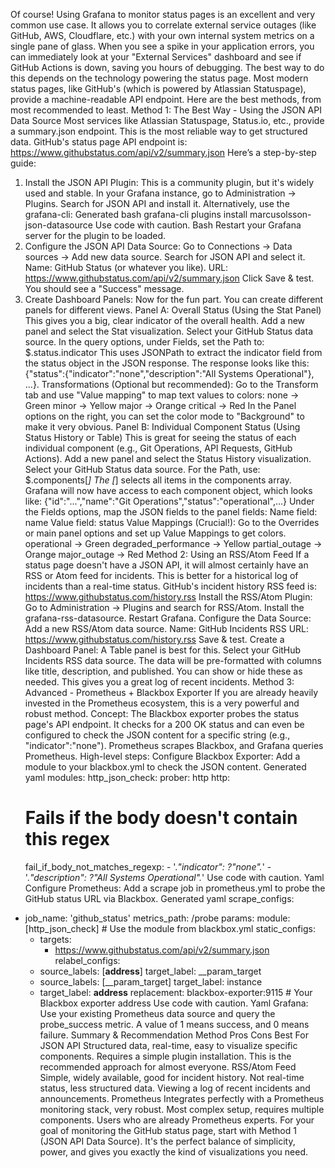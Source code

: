Of course! Using Grafana to monitor status pages is an excellent and very common use case. It allows you to correlate external service outages (like GitHub, AWS, Cloudflare, etc.) with your own internal system metrics on a single pane of glass.
When you see a spike in your application errors, you can immediately look at your "External Services" dashboard and see if GitHub Actions is down, saving you hours of debugging.
The best way to do this depends on the technology powering the status page. Most modern status pages, like GitHub's (which is powered by Atlassian Statuspage), provide a machine-readable API endpoint.
Here are the best methods, from most recommended to least.
Method 1: The Best Way - Using the JSON API Data Source
Most services like Atlassian Statuspage, Status.io, etc., provide a summary.json endpoint. This is the most reliable way to get structured data.
GitHub's status page API endpoint is: https://www.githubstatus.com/api/v2/summary.json
Here’s a step-by-step guide:
1. Install the JSON API Plugin:
This is a community plugin, but it's widely used and stable.
In your Grafana instance, go to Administration -> Plugins.
Search for JSON API and install it.
Alternatively, use the grafana-cli:
Generated bash
grafana-cli plugins install marcusolsson-json-datasource
Use code with caution.
Bash
Restart your Grafana server for the plugin to be loaded.
2. Configure the JSON API Data Source:
Go to Connections -> Data sources -> Add new data source.
Search for JSON API and select it.
Name: GitHub Status (or whatever you like).
URL: https://www.githubstatus.com/api/v2/summary.json
Click Save & test. You should see a "Success" message.
3. Create Dashboard Panels:
Now for the fun part. You can create different panels for different views.
Panel A: Overall Status (Using the Stat Panel)
This gives you a big, clear indicator of the overall health.
Add a new panel and select the Stat visualization.
Select your GitHub Status data source.
In the query options, under Fields, set the Path to: $.status.indicator
This uses JSONPath to extract the indicator field from the status object in the JSON response. The response looks like this: {"status":{"indicator":"none","description":"All Systems Operational"}, ...}.
Transformations (Optional but recommended): Go to the Transform tab and use "Value mapping" to map text values to colors:
none -> Green
minor -> Yellow
major -> Orange
critical -> Red
In the Panel options on the right, you can set the color mode to "Background" to make it very obvious.
Panel B: Individual Component Status (Using Status History or Table)
This is great for seeing the status of each individual component (e.g., Git Operations, API Requests, GitHub Actions).
Add a new panel and select the Status History visualization.
Select your GitHub Status data source.
For the Path, use: $.components[*]
The [*] selects all items in the components array.
Grafana will now have access to each component object, which looks like: {"id":"...","name":"Git Operations","status":"operational",...}
Under the Fields options, map the JSON fields to the panel fields:
Name field: name
Value field: status
Value Mappings (Crucial!): Go to the Overrides or main panel options and set up Value Mappings to get colors.
operational -> Green
degraded_performance -> Yellow
partial_outage -> Orange
major_outage -> Red
Method 2: Using an RSS/Atom Feed
If a status page doesn't have a JSON API, it will almost certainly have an RSS or Atom feed for incidents. This is better for a historical log of incidents than a real-time status.
GitHub's incident history RSS feed is: https://www.githubstatus.com/history.rss
Install the RSS/Atom Plugin:
Go to Administration -> Plugins and search for RSS/Atom. Install the grafana-rss-datasource.
Restart Grafana.
Configure the Data Source:
Add a new RSS/Atom data source.
Name: GitHub Incidents RSS
URL: https://www.githubstatus.com/history.rss
Save & test.
Create a Dashboard Panel:
A Table panel is best for this.
Select your GitHub Incidents RSS data source.
The data will be pre-formatted with columns like title, description, and published. You can show or hide these as needed. This gives you a great log of recent incidents.
Method 3: Advanced - Prometheus + Blackbox Exporter
If you are already heavily invested in the Prometheus ecosystem, this is a very powerful and robust method.
Concept: The Blackbox exporter probes the status page's API endpoint. It checks for a 200 OK status and can even be configured to check the JSON content for a specific string (e.g., "indicator":"none"). Prometheus scrapes Blackbox, and Grafana queries Prometheus.
High-level steps:
Configure Blackbox Exporter: Add a module to your blackbox.yml to check the JSON content.
Generated yaml
modules:
  http_json_check:
    prober: http
    http:
      # Fails if the body doesn't contain this regex
      fail_if_body_not_matches_regexp:
        - '.*"indicator": ?"none".*'
        - '.*"description": ?"All Systems Operational".*'
Use code with caution.
Yaml
Configure Prometheus: Add a scrape job in prometheus.yml to probe the GitHub status URL via Blackbox.
Generated yaml
scrape_configs:
  - job_name: 'github_status'
    metrics_path: /probe
    params:
      module: [http_json_check] # Use the module from blackbox.yml
    static_configs:
      - targets:
          - https://www.githubstatus.com/api/v2/summary.json
    relabel_configs:
      - source_labels: [__address__]
        target_label: __param_target
      - source_labels: [__param_target]
        target_label: instance
      - target_label: __address__
        replacement: blackbox-exporter:9115 # Your Blackbox exporter address
Use code with caution.
Yaml
Grafana: Use your existing Prometheus data source and query the probe_success metric. A value of 1 means success, and 0 means failure.
Summary & Recommendation
Method	Pros	Cons	Best For
JSON API	Structured data, real-time, easy to visualize specific components.	Requires a simple plugin installation.	This is the recommended approach for almost everyone.
RSS/Atom Feed	Simple, widely available, good for incident history.	Not real-time status, less structured data.	Viewing a log of recent incidents and announcements.
Prometheus	Integrates perfectly with a Prometheus monitoring stack, very robust.	Most complex setup, requires multiple components.	Users who are already Prometheus experts.
For your goal of monitoring the GitHub status page, start with Method 1 (JSON API Data Source). It's the perfect balance of simplicity, power, and gives you exactly the kind of visualizations you need.